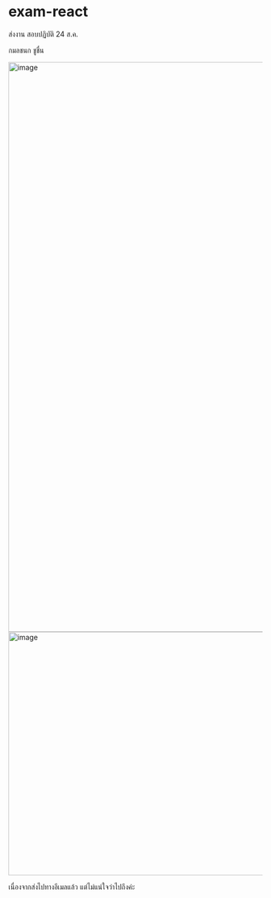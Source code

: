 # exam-react
ส่งงาน สอบปฏิบัติ 24 ส.ค.

กมลชนก ชูชื่น

<img width="1920" height="1128" alt="image" src="https://github.com/user-attachments/assets/b78fc8ab-62f2-4576-8307-ca07ab359104" />
<img width="986" height="482" alt="image" src="https://github.com/user-attachments/assets/abaf63f6-28e2-4963-813e-6c12c2940649" />

เนื่องจากส่งไปทางอีเมลแล้ว แต่ไม่แน่ใจว่าไปถึงค่ะ



